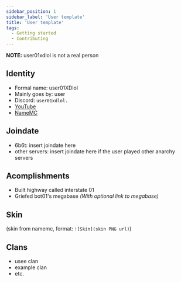 ```yaml
---
sidebar_position: 1
sidebar_label: 'User template'
title: 'User template'
tags:
  - Getting started
  - Contributing
---
```


**NOTE:** user01xdlol is not a real person

## Identity
* Formal name: user01XDlol
* Mainly goes by: user
* Discord: `user01xdlol.`
* [YouTube](https://www.youtube.com/)
* [NameMC](https://namemc.com/)

## Joindate
* 6b6t: insert joindate here
* other servers: insert joindate here if the user played other anarchy servers

## Acomplishments
- Built highway called interstate 01
- Griefed bot01's megabase *(With optional link to megabase)*

## Skin
(skin from namemc, format: `![Skin](skin PNG url)`)

## Clans
- usee clan
- example clan
- etc.